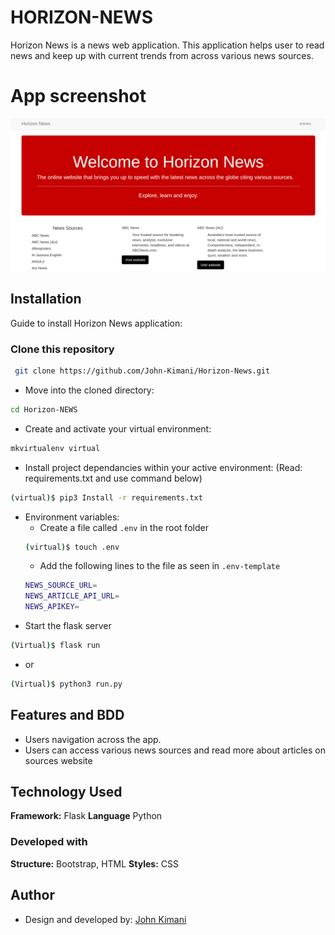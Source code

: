 
# HORIZON-NEWS

Horizon News is a news web application.
This application helps user to read news and keep up with current trends from across various news sources.

# App screenshot
![Horizon NEWS](app/static/assets/images/Horizon-NEWS.png)
## Installation

Guide to install Horizon News application:

### Clone this repository
```bash
 git clone https://github.com/John-Kimani/Horizon-News.git
```
* Move into the cloned directory:
```bash
cd Horizon-NEWS
```
* Create and activate your virtual environment:
```bash
mkvirtualenv virtual
```
* Install project dependancies within your active environment: (Read: requirements.txt and use command below)
```bash
(virtual)$ pip3 Install -r requirements.txt
```
* Environment variables:
    *  Create a file called ```.env``` in the root folder
    ```bash
    (virtual)$ touch .env
    ```
    * Add the following lines to the file as seen in ```.env-template```
    ```bash 
    NEWS_SOURCE_URL=
    NEWS_ARTICLE_API_URL=
    NEWS_APIKEY=
    ```
* Start the flask server
```bash
(Virtual)$ flask run
```
* or

```bash
(Virtual)$ python3 run.py
```
## Features and BDD

- Users navigation across the app.
- Users can access various news sources and read more about articles on sources website 


## Technology Used

**Framework:** Flask
**Language** Python

### Developed with
**Structure:** Bootstrap, HTML
**Styles:** CSS

## Author

* Design and developed by: [John Kimani](https://github.com/John-Kimani)
